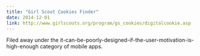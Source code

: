 ```yaml
---
title: "Girl Scout Cookies Finder"
date: 2014-12-01
link: http://www.girlscouts.org/program/gs_cookies/digitalcookie.asp
---
```

 Filed away under the it-can-be-poorly-designed-if-the-user-motivation-is-high-enough category of mobile apps.
